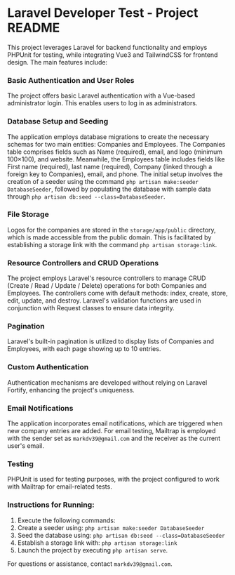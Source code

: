 # Laravel Developer Test - Project README

This project leverages Laravel for backend functionality and employs PHPUnit for testing, while integrating Vue3 and TailwindCSS for frontend design. The main features include:

### Basic Authentication and User Roles
The project offers basic Laravel authentication with a Vue-based administrator login. This enables users to log in as administrators.

### Database Setup and Seeding
The application employs database migrations to create the necessary schemas for two main entities: Companies and Employees. The Companies table comprises fields such as Name (required), email, and logo (minimum 100×100), and website. Meanwhile, the Employees table includes fields like First name (required), last name (required), Company (linked through a foreign key to Companies), email, and phone. The initial setup involves the creation of a seeder using the command `php artisan make:seeder DatabaseSeeder`, followed by populating the database with sample data through `php artisan db:seed --class=DatabaseSeeder`.

### File Storage
Logos for the companies are stored in the `storage/app/public` directory, which is made accessible from the public domain. This is facilitated by establishing a storage link with the command `php artisan storage:link`.

### Resource Controllers and CRUD Operations
The project employs Laravel's resource controllers to manage CRUD (Create / Read / Update / Delete) operations for both Companies and Employees. The controllers come with default methods: index, create, store, edit, update, and destroy. Laravel's validation functions are used in conjunction with Request classes to ensure data integrity.

### Pagination
Laravel's built-in pagination is utilized to display lists of Companies and Employees, with each page showing up to 10 entries.

### Custom Authentication
Authentication mechanisms are developed without relying on Laravel Fortify, enhancing the project's uniqueness.

### Email Notifications
The application incorporates email notifications, which are triggered when new company entries are added. For email testing, Mailtrap is employed with the sender set as `markdv39@gmail.com` and the receiver as the current user's email.

### Testing
PHPUnit is used for testing purposes, with the project configured to work with Mailtrap for email-related tests.

### Instructions for Running:
1. Execute the following commands:
2. Create a seeder using: `php artisan make:seeder DatabaseSeeder`
3. Seed the database using: `php artisan db:seed --class=DatabaseSeeder`
4. Establish a storage link with: `php artisan storage:link`
5. Launch the project by executing `php artisan serve`.

For questions or assistance, contact `markdv39@gmail.com`.